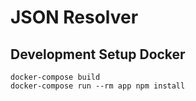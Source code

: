# JSON Resolver

## Development Setup Docker
```
docker-compose build
docker-compose run --rm app npm install
```
